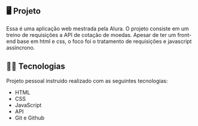 ## 🖥️ Projeto

Essa é uma aplicação web mestrada pela Alura. O projeto consiste em um treino de requisições a API de cotação de moedas. Apesar de ter um front-end base em html e css, o foco foi o tratamento de requisições e javascript assincrono.

## 👨‍💻 Tecnologias
Projeto pessoal instruido realizado com as seguintes tecnologias:

- HTML
- CSS
- JavaScript
- API
- Git e Github
